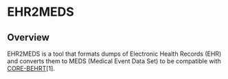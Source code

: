 # EHR2MEDS

## Overview

EHR2MEDS is a tool that formats dumps of Electronic Health Records (EHR) and converts them to MEDS (Medical Event Data Set) to be compatible with [CORE-BEHRT](https://github.com/FGA-DIKU/EHR)[1].
